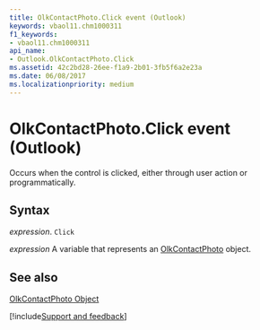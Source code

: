```yaml
---
title: OlkContactPhoto.Click event (Outlook)
keywords: vbaol11.chm1000311
f1_keywords:
- vbaol11.chm1000311
api_name:
- Outlook.OlkContactPhoto.Click
ms.assetid: 42c2bd28-26ee-f1a9-2b01-3fb5f6a2e23a
ms.date: 06/08/2017
ms.localizationpriority: medium
---
```



# OlkContactPhoto.Click event (Outlook)

Occurs when the control is clicked, either through user action or programmatically.


## Syntax

_expression_. `Click`

_expression_ A variable that represents an [OlkContactPhoto](Outlook.OlkContactPhoto.md) object.


## See also


[OlkContactPhoto Object](Outlook.OlkContactPhoto.md)

[!include[Support and feedback](~/includes/feedback-boilerplate.md)]